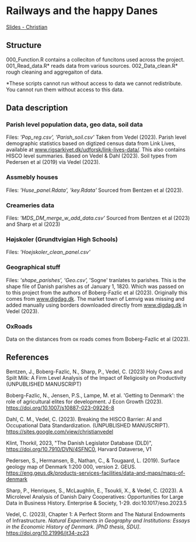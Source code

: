 # Railways and the happy Danes


[Slides - Christian](https://raw.githack.com/christianvedels/Railways_and_the_happy_Danes/refs/heads/cv_misc_regs_and_slides/Slides/Slides.html)

## Structure
000_Function.R contains a colleciton of funcitons used across the project. 
001_Read_data.R* reads data from various sources. 
002_Data_clean.R* rough cleaning and aggregaiton of data. 

*These scripts cannot run without access to data we cannot redistribute. You cannot run them without access to this data. 

## Data description

### Parish level population data, geo data, soil data
Files: *'Pop_reg.csv', 'Parish_soil.csv'*
Taken from Vedel (2023). Parish level demographic statistics based on digtized census data from Link Lives, available at www.rigsarkivet.dk/udforsk/link-lives-data/. This also contains HISCO level summaries. Based on Vedel & Dahl (2023). 
Soil types from Pedersen et al (2019) via Vedel (2023).

### Assmebly houses
Files: *'Huse_panel.Rdata', 'key.Rdata'*
Sourced from Bentzen et al (2023). 

### Creameries data
Files: *'MDS_DM_merge_w_add_data.csv'*
Sourced from Bentzen et al (2023) and Sharp et al (2023)

### Højskoler (Grundtvigian High Schools)
Files: *'Hoejskoler_clean_panel.csv'*

### Geographical stuff
Files: *'shape_parishes', 'Geo.csv',*
'Sogne' tranlates to parishes. This is the shape file of Danish parishes as of January 1, 1820. Which was passed on to this project from the authors of Boberg-Fazlic et al (2023). Originally this comes from www.digdag.dk. The market town of Lemvig was missing and added manually using borders downloaded directly from www.digdag.dk in Vedel (2023).

### OxRoads
Data on the distances from ox roads comes from Boberg-Fazlic et al (2023).

## References
Bentzen, J., Boberg-Fazlic, N., Sharp, P., Vedel, C. (2023) Holy Cows and Spilt Milk: A Firm Level Analysis of the Impact of Religiosity on Productivity (UNPUBLISHED MANUSCRIPT)

Boberg-Fazlic, N., Jensen, P.S., Lampe, M. et al. 'Getting to Denmark': the role of agricultural elites for development. J Econ Growth (2023). <https://doi.org/10.1007/s10887-023-09226-8>

Dahl, C. M., Vedel, C. (2023). Breaking the HISCO Barrier: AI and Occupational Data Standardization. (UNPUBLISHED MANUSCRIPT). https://sites.google.com/view/christianvedel

Klint, Thorkil, 2023, "The Danish Legislator Database (DLD)", https://doi.org/10.7910/DVN/4SFNC0, Harvard Dataverse, V1

Pedersen, S., Hermansen, B., Nathan, C., & Tougaard, L. (2019). Surface geology map of Denmark 1:200 000, version 2. GEUS. https://eng.geus.dk/products-services-facilities/data-and-maps/maps-of-denmark

Sharp, P., Henriques, S., McLaughlin, E., Tsoukli, X., & Vedel, C. (2023). A Microlevel Analysis of Danish Dairy Cooperatives: Opportunities for Large Data in Business History. Enterprise & Society, 1-29. doi:10.1017/eso.2023.5 

Vedel, C. (2023), Chapter 1: A Perfect Storm and The Natural Endowments of Infrastructure. *Natural Experiments in Geography and Institutions: Essays in the Economic History of Denmark. [PhD thesis, SDU]*. https://doi.org/10.21996/jt34-zc23



 
